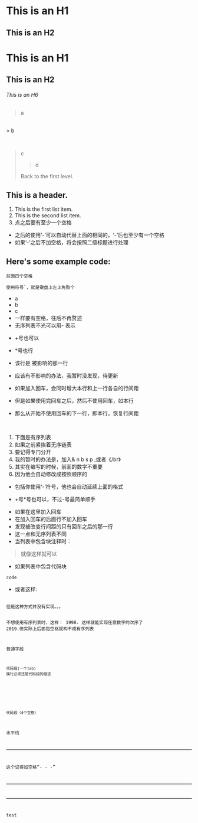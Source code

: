 This is an H1
=============
This is an H2
-------------
# This is an H1
## This is an H2
###### This is an H6


> a

</br>
> b

&nbsp;
> c
> > d
>
> Back to the first level.

## This is a header.

1. This is the first list item.
2. This is the second list item.
3. 点之后要有至少一个空格
- 之后的使用‘-’可以自动代替上面的相同的，‘-’后也至少有一个空格
- 如果‘-’之后不加空格，将会按照二级标题进行处理

 Here's some example code:
-
    前面四个空格
```
使用符号`，就是键盘上左上角那个
```

- a
- b
- c
- 一样要有空格，往后不再赘述
- 无序列表不光可以用- 表示
+ +号也可以 
* *号也行
- 该行是 被影响的那一行

- 应该有不影响的办法，我暂时没发现，待更新

- 如果加入回车，会同时增大本行和上一行各自的行间距 
- 但是如果使用完回车之后，然后不使用回车，如本行
- 那么从开始不使用回车的下一行，即本行，恢复行间距

</br>

1. 下面是有序列表
2. 如果之前紧挨着无序链表
3. 要记得专门分开
4. 我的暂时的办法是，加入& n b s p ;或者《/br》
6. 其实在编写的时候，前面的数字不重要
9. 因为他会自动修改成按照顺序的
- 包括你使用‘-’符号，他也会自动延续上面的格式
+ +号*号也可以，不过-号最简单顺手

- 如果在这里加入回车
- 在加入回车的后面行不加入回车
- 发现被改变行间距的只有回车之后的那一行
- 这一点和无序列表不同
- 当列表中包含块注释时：
> 就像这样就可以
- 如果列表中包含代码块
```
code
```
- 或者这样:
<code>
但是这种方式并没有实现。。。

不想使用有序列表时，这样：
1998\.  这样就能实现任意数字的次序了
2019.但实际上后面每空格就构不成有序列表

普通字段

	代码段(一个tab)
	换行必须还是代码段的缩进
&nbsp;

    代码段（4个空格）
    
水平线
- - -
这个记得加空格“- - -”
******
* * *






    
   test
   